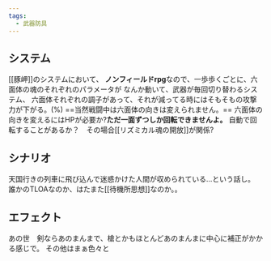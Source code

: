 ```yaml
---
tags:
  - 武器防具
---
```

## システム
[[豚岬]]のシステムにおいて、
**ノンフィールドrpg**なので、一歩歩くごとに、六面体の魂のそれぞれのパラメータが
なんか動いて、武器が毎回切り替わるシステム、
六面体それぞれの調子があって、それが減ってる時にはそもそもの攻撃力が下がる。(%)
==当然戦闘中は六面体の向きは変えられません。==
六面体の向きを変えるにはHPが必要か?**ただ一面ずつしか回転できませんよ。**
自動で回転することがあるか？　その場合[[リズミカル魂の開放]]が関係?
## シナリオ
天国行きの列車に飛び込んで迷惑かけた人間が収められている...という話し。
誰かのTLOAなのか、はたまた[[待機所思想]]なのか。。
## エフェクト
あの世　剣ならあのまんまで、槍とかもほとんどあのまんまに中心に補正がかかる感じで。
その他はまぁ色々と

